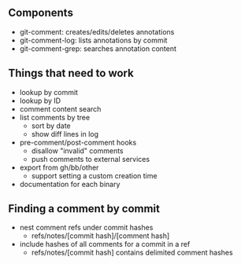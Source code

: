 ## Components

- git-comment: creates/edits/deletes annotations
- git-comment-log: lists annotations by commit
- git-comment-grep: searches annotation content

## Things that need to work

- lookup by commit
- lookup by ID
- comment content search
- list comments by tree
  * sort by date
  * show diff lines in log
- pre-comment/post-comment hooks
  * disallow "invalid" comments
  * push comments to external services
- export from gh/bb/other
  * support setting a custom creation time
- documentation for each binary

## Finding a comment by commit
* nest comment refs under commit hashes
  - refs/notes/[commit hash]/[comment hash]
* include hashes of all comments for a commit in a ref
  - refs/notes/[commit hash] contains delimited comment hashes
